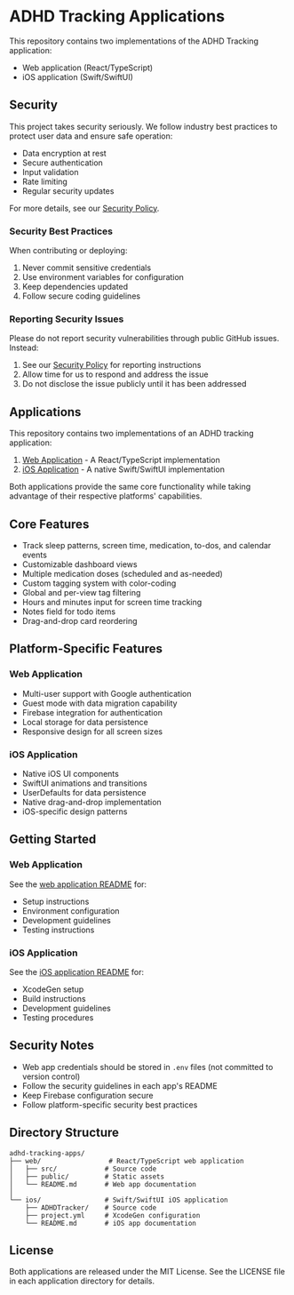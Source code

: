 # ADHD Tracking Applications

This repository contains two implementations of the ADHD Tracking application:
- Web application (React/TypeScript)
- iOS application (Swift/SwiftUI)

## Security

This project takes security seriously. We follow industry best practices to protect user data and ensure safe operation:

- Data encryption at rest
- Secure authentication
- Input validation
- Rate limiting
- Regular security updates

For more details, see our [Security Policy](SECURITY.md).

### Security Best Practices

When contributing or deploying:
1. Never commit sensitive credentials
2. Use environment variables for configuration
3. Keep dependencies updated
4. Follow secure coding guidelines

### Reporting Security Issues

Please do not report security vulnerabilities through public GitHub issues. Instead:

1. See our [Security Policy](SECURITY.md) for reporting instructions
2. Allow time for us to respond and address the issue
3. Do not disclose the issue publicly until it has been addressed

## Applications

This repository contains two implementations of an ADHD tracking application:

1. [Web Application](./web/README.md) - A React/TypeScript implementation
2. [iOS Application](./ios/README.md) - A native Swift/SwiftUI implementation

Both applications provide the same core functionality while taking advantage of their respective platforms' capabilities.

## Core Features

- Track sleep patterns, screen time, medication, to-dos, and calendar events
- Customizable dashboard views
- Multiple medication doses (scheduled and as-needed)
- Custom tagging system with color-coding
- Global and per-view tag filtering
- Hours and minutes input for screen time tracking
- Notes field for todo items
- Drag-and-drop card reordering

## Platform-Specific Features

### Web Application
- Multi-user support with Google authentication
- Guest mode with data migration capability
- Firebase integration for authentication
- Local storage for data persistence
- Responsive design for all screen sizes

### iOS Application
- Native iOS UI components
- SwiftUI animations and transitions
- UserDefaults for data persistence
- Native drag-and-drop implementation
- iOS-specific design patterns

## Getting Started

### Web Application
See the [web application README](./web/README.md) for:
- Setup instructions
- Environment configuration
- Development guidelines
- Testing instructions

### iOS Application
See the [iOS application README](./ios/README.md) for:
- XcodeGen setup
- Build instructions
- Development guidelines
- Testing procedures

## Security Notes

- Web app credentials should be stored in `.env` files (not committed to version control)
- Follow the security guidelines in each app's README
- Keep Firebase configuration secure
- Follow platform-specific security best practices

## Directory Structure

```
adhd-tracking-apps/
├── web/                 # React/TypeScript web application
│   ├── src/            # Source code
│   ├── public/         # Static assets
│   └── README.md       # Web app documentation
│
└── ios/                # Swift/SwiftUI iOS application
    ├── ADHDTracker/    # Source code
    ├── project.yml     # XcodeGen configuration
    └── README.md       # iOS app documentation
```

## License

Both applications are released under the MIT License. See the LICENSE file in each application directory for details.